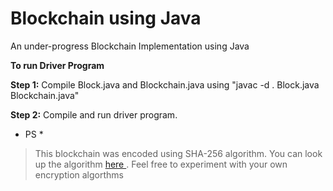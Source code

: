 # Blockchain using Java

 An under-progress Blockchain Implementation using Java

 **To run __Driver Program__**

__Step 1:__ Compile Block.java and Blockchain.java using "javac -d . Block.java Blockchain.java"

__Step 2:__ Compile and run driver program.


* PS *
> This blockchain was encoded using SHA-256 algorithm. You can look up the algorithm [ here ](https://www.baeldung.com/sha-256-hashing-java). Feel free to experiment with your own encryption algorthms
